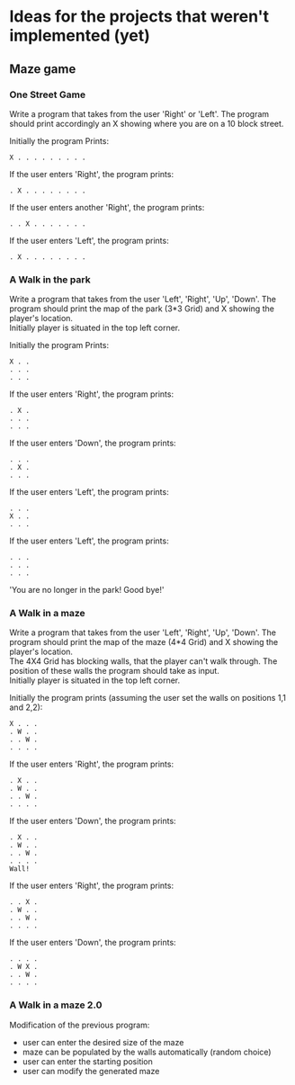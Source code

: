 # Ideas for the projects that weren't implemented (yet)

## Maze game

### One Street Game
    
Write a program that takes from the user 'Right' or 'Left'. The program should print accordingly
an X showing where you are on a 10 block street.

Initially the program Prints:
``` 
X . . . . . . . . .
```

If the user enters 'Right', the program prints:
``` 
. X . . . . . . . .
```
If the user enters another 'Right', the program prints:
``` 
. . X . . . . . . .
```
If the user enters 'Left', the program prints:
``` 
. X . . . . . . . .
```
 
### A Walk in the park
    
Write a program that takes from the user 'Left', 'Right', 'Up', 'Down'. The program should print 
the map of the park (3*3 Grid) and X showing the player's location.\
Initially player is situated in the top left corner.

Initially the program Prints:
``` 
X . .
. . .
. . . 
```
If the user enters 'Right', the program prints:
``` 
. X .
. . .
. . . 
```
If the user enters  'Down', the program prints:
``` 
. . .
. X .
. . . 
```
If the user enters 'Left', the program prints:
``` 
. . .
X . .
. . .  
```
If the user enters 'Left', the program prints:
``` 
. . .
. . .
. . . 
```
'You are no longer in the park! Good bye!'

### A Walk in a maze

Write a program that takes from the user 'Left', 'Right', 'Up', 'Down'. The program should print 
the map of the maze (4*4 Grid) and X showing the player's location.\
The 4X4 Grid has blocking walls, that the player can't walk through. The position of these walls the program should take 
as input.\
Initially player is situated in the top left corner. 

Initially the program prints (assuming the user set the walls on positions 1,1 and 2,2):
``` 
X . . .
. W . .
. . W .
. . . .
```

If the user enters 'Right', the program prints:
``` 
. X . .
. W . .
. . W .
. . . .
```

If the user enters  'Down', the program prints:
``` 
. X . .
. W . .
. . W .
. . . .
Wall!
```

If the user enters 'Right', the program prints:
``` 
. . X .
. W . .
. . W .
. . . .
```
If the user enters 'Down', the program prints:
``` 
. . . .
. W X .
. . W .
. . . .
```

### A Walk in a maze 2.0


Modification of the previous program:
* user can enter the desired size of the maze
* maze can be populated by the walls automatically (random choice)
* user can enter the starting position
* user can modify the generated maze    

  







    

     
    
    
    
    
  
    
    
   